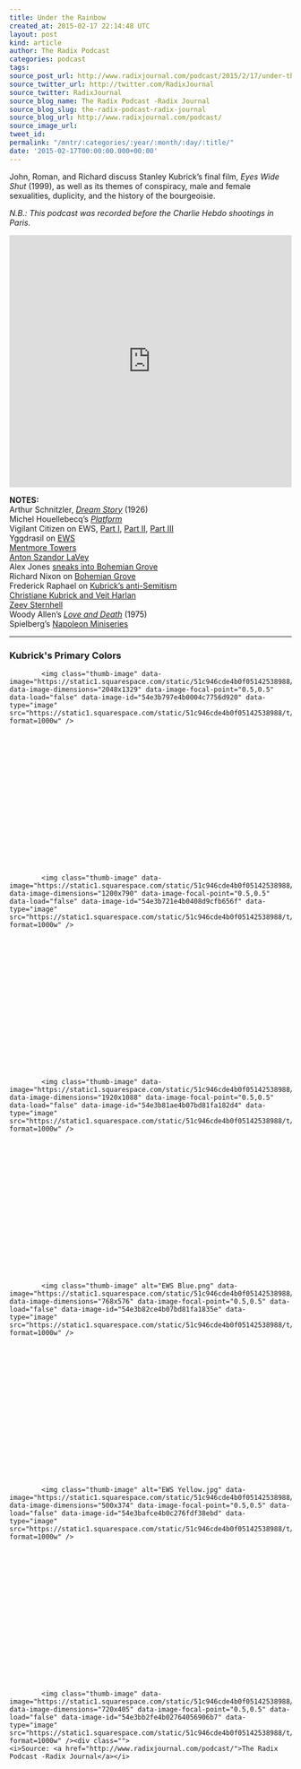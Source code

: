 ```yaml
---
title: Under the Rainbow
created_at: 2015-02-17 22:14:48 UTC
layout: post
kind: article
author: The Radix Podcast
categories: podcast
tags: 
source_post_url: http://www.radixjournal.com/podcast/2015/2/17/under-the-rainbow
source_twitter_url: http://twitter.com/RadixJournal
source_twitter: RadixJournal
source_blog_name: The Radix Podcast -Radix Journal
source_blog_slug: the-radix-podcast-radix-journal
source_blog_url: http://www.radixjournal.com/podcast/
source_image_url: 
tweet_id: 
permalink: "/mntr/:categories/:year/:month/:day/:title/"
date: '2015-02-17T00:00:00.000+00:00'
---
```

<p>John, Roman, and Richard discuss Stanley Kubrick’s final film, <em>Eyes Wide Shut</em> (1999), as well as its themes of conspiracy, male and female sexualities, duplicity, and the history of the bourgeoisie.  </p>

<p><em>N.B.: This podcast was recorded before the Charlie Hebdo shootings in Paris.</em> </p>



<iframe scrolling="no" src="https://w.soundcloud.com/player/?url=https%3A//api.soundcloud.com/tracks/191656147&amp;auto_play=false&amp;hide_related=false&amp;show_comments=true&amp;show_user=true&amp;show_reposts=false&amp;visual=true" width="100%" frameborder="no" height="450"></iframe><p><strong>NOTES:</strong> <br>
Arthur Schnitzler, <em><a href="http://www.amazon.com/exec/obidos/ASIN/0141182245/washisummipub-20">Dream Story</a></em> (1926) <br>
Michel Houellebecq’s <em><a href="http://www.amazon.com/exec/obidos/ASIN/1400030269/washisummipub-20">Platform</a></em> <br>
Vigilant Citizen on EWS, <a href="http://vigilantcitizen.com/moviesandtv/the-hidden-and-not-so-hidden-messages-in-stanley-kubriks-eyes-wide-shut-pt-i/">Part I</a>, <a href="http://vigilantcitizen.com/moviesandtv/the-hidden-and-not-so-hidden-messages-in-stanley-kubricks-eyes-wide-shut-pt-ii/">Part II</a>, <a href="http://vigilantcitizen.com/moviesandtv/the-hidden-and-not-so-hidden-messages-in-stanley-kubricks-eyes-wide-shut-pt-iii/">Part III</a> <br>
Yggdrasil on <a href="http://www.whitenationalism.com/cwar/shut.htm">EWS</a> <br>
<a href="http://en.wikipedia.org/wiki/Mentmore_Towers">Mentmore Towers</a> <br>
<a href="http://en.wikipedia.org/wiki/Anton_LaVey">Anton Szandor LaVey</a> <br>
Alex Jones <a href="https://www.youtube.com/watch?v=FpKdSvwYsrE">sneaks into Bohemian Grove</a> <br>
Richard Nixon on <a href="https://www.youtube.com/watch?v=HL6cxGg6yas">Bohemian Grove</a> <br>
Frederick Raphael on <a href="http://www.visual-memory.co.uk/sk/page12a.htm">Kubrick’s anti-Semitism</a> <br>
<a href="http://www.nytimes.com/2010/03/03/movies/03harlan.html?_r=0">Christiane Kubrick and Veit Harlan</a> <br>
<a href="http://www.amazon.com/exec/obidos/ASIN/0691044864/washisummipub-20">Zeev Sternhell</a> <br>
Woody Allen’s <em><a href="https://www.youtube.com/watch?v=R9RUbJPBcgw">Love and Death</a></em> (1975) <br>
Spielberg’s <a href="http://variety.com/2013/tv/news/hbo-eying-spielbergs-napoleon-mini-based-on-kubrick-script-1200888422/">Napoleon Miniseries</a></p><hr /><h3 id="kubricksprimarycolors">Kubrick's Primary Colors</h3> 

  
    
    
      
        
          
            <img class="thumb-image" data-image="https://static1.squarespace.com/static/51c946cde4b0f05142538988/t/54e3b797e4b0004c7756d920/1424209823093/" data-image-dimensions="2048x1329" data-image-focal-point="0.5,0.5" data-load="false" data-image-id="54e3b797e4b0004c7756d920" data-type="image" src="https://static1.squarespace.com/static/51c946cde4b0f05142538988/t/54e3b797e4b0004c7756d920/1424209823093/?format=1000w" />
          
        

        

      
    
    
  


 

  
    
    
      
        
          
            <img class="thumb-image" data-image="https://static1.squarespace.com/static/51c946cde4b0f05142538988/t/54e3b721e4b0408d9cfb656f/1424209701030/" data-image-dimensions="1200x790" data-image-focal-point="0.5,0.5" data-load="false" data-image-id="54e3b721e4b0408d9cfb656f" data-type="image" src="https://static1.squarespace.com/static/51c946cde4b0f05142538988/t/54e3b721e4b0408d9cfb656f/1424209701030/?format=1000w" />
          
        

        

      
    
    
  


 

  
    
    
      
        
          
            <img class="thumb-image" data-image="https://static1.squarespace.com/static/51c946cde4b0f05142538988/t/54e3b81ae4b07bd81fa182d4/1424209949703/" data-image-dimensions="1920x1088" data-image-focal-point="0.5,0.5" data-load="false" data-image-id="54e3b81ae4b07bd81fa182d4" data-type="image" src="https://static1.squarespace.com/static/51c946cde4b0f05142538988/t/54e3b81ae4b07bd81fa182d4/1424209949703/?format=1000w" />
          
        

        

      
    
    
  


 

  
    
    
      
        
          
            <img class="thumb-image" alt="EWS Blue.png" data-image="https://static1.squarespace.com/static/51c946cde4b0f05142538988/t/54e3b82ce4b07bd81fa1835e/1424209971405/EWS+Blue.png" data-image-dimensions="768x576" data-image-focal-point="0.5,0.5" data-load="false" data-image-id="54e3b82ce4b07bd81fa1835e" data-type="image" src="https://static1.squarespace.com/static/51c946cde4b0f05142538988/t/54e3b82ce4b07bd81fa1835e/1424209971405/EWS+Blue.png?format=1000w" />
          
        

        

      
    
    
  


 

  
    
    
      
        
          
            <img class="thumb-image" alt="EWS Yellow.jpg" data-image="https://static1.squarespace.com/static/51c946cde4b0f05142538988/t/54e3bafce4b0c276fdf38ebd/1424210688742/EWS+Yellow.jpg" data-image-dimensions="500x374" data-image-focal-point="0.5,0.5" data-load="false" data-image-id="54e3bafce4b0c276fdf38ebd" data-type="image" src="https://static1.squarespace.com/static/51c946cde4b0f05142538988/t/54e3bafce4b0c276fdf38ebd/1424210688742/EWS+Yellow.jpg?format=1000w" />
          
        

        

      
    
    
  


 

  
    
    
      
        
          
            <img class="thumb-image" data-image="https://static1.squarespace.com/static/51c946cde4b0f05142538988/t/54e3bb2fe4b02764056906b7/1424210737144/" data-image-dimensions="720x405" data-image-focal-point="0.5,0.5" data-load="false" data-image-id="54e3bb2fe4b02764056906b7" data-type="image" src="https://static1.squarespace.com/static/51c946cde4b0f05142538988/t/54e3bb2fe4b02764056906b7/1424210737144/?format=1000w" /><div class="">
    <i>Source: <a href="http://www.radixjournal.com/podcast/">The Radix Podcast -Radix Journal</a></i>
</div>
